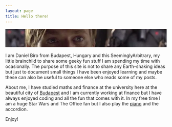 ```yaml
---
layout: page
title: Hello there!
---
```


![hello_there](/assets/img/hello-there.png "Hello there")

I am Daniel Biro from Budapest, Hungary and this SeeminglyArbitrary, my little brainchild to share some geeky fun stuff I am spending my time with ocasionally. The purpose of this site is not to share any Earth-shaking ideas but just to document small things I have been enjoyed learning and maybe these can also be useful to someone else who reads some of my posts.

About me, I have studied maths and finance at the university here at the beautiful city of [Budapest](https://www.onhisowntrip.com/wp-content/uploads/2020/08/zBudapest-Ticketbar.jpg) and I am currently working at finance but I have always enjoyed coding and all the fun that comes with it. In my free time I am a huge Star Wars and The Office fan but I also play the [piano](https://www.youtube.com/channel/UCclTjzrxjniVXxce4aD8P1A) and the accordion.

Enjoy!
